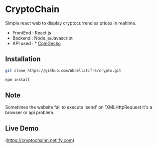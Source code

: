 # CryptoChain

Simple react web to display cryptocurrencies prices in realtime.
* FrontEnd : React.js
* Backend : Node.js/Javascript
* API used : * [CoinGecko](https://www.coingecko.com/en)

## Installation

```sh
git clone https://github.com/Abdellatif-E/crypto.git
```

```sh
npm install
```

## Note
Sometimes the website fail to execute 'send' on 'XMLHttpRequest it's a browser or api problem.

## Live Demo

(https://cryptochainn.netlify.com)